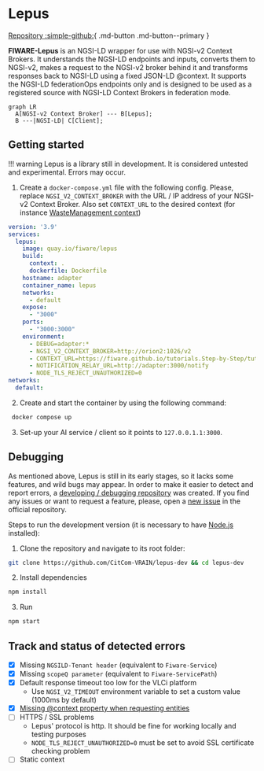 # Lepus
[Repository :simple-github:](https://github.com/jason-fox/lepus){ .md-button .md-button--primary }

**FIWARE-Lepus** is an NGSI-LD wrapper for use with NGSI-v2 Context Brokers. It understands the NGSI-LD endpoints and inputs, converts them to NGSI-v2, makes a request to the NGSI-v2 broker behind it and transforms responses back to NGSI-LD using a fixed JSON-LD @context. It supports the NGSI-LD federationOps endpoints only and is designed to be used as a registered source with NGSI-LD Context Brokers in federation mode.

```mermaid
graph LR
  A[NGSI-v2 Context Broker] --- B[Lepus];
  B ---|NGSI-LD| C[Client];
```

## Getting started

!!! warning
    Lepus is a library still in development. It is considered untested and experimental. Errors may occur.

1. Create a `docker-compose.yml` file with the following config. Please, replace `NGSI_V2_CONTEXT_BROKER` with the URL / IP address of your NGSI-v2 Context Broker. Also set `CONTEXT_URL` to the desired context (for instance [WasteManagement context](https://raw.githubusercontent.com/smart-data-models/dataModel.WasteManagement/master/context.jsonld)) 

```yaml
version: '3.9'
services:
  lepus:
    image: quay.io/fiware/lepus
    build:
      context: .
      dockerfile: Dockerfile
    hostname: adapter
    container_name: lepus
    networks:
      - default
    expose:
      - "3000"
    ports:
      - "3000:3000"
    environment:
      - DEBUG=adapter:*
      - NGSI_V2_CONTEXT_BROKER=http://orion2:1026/v2
      - CONTEXT_URL=https://fiware.github.io/tutorials.Step-by-Step/tutorials-context.jsonld
      - NOTIFICATION_RELAY_URL=http://adapter:3000/notify
      - NODE_TLS_REJECT_UNAUTHORIZED=0
networks:
  default:
```

2. Create and start the container by using the following command:

```bash
 docker compose up
```

3. Set-up your AI service / client so it points to `127.0.0.1.1:3000`.

## Debugging
As mentioned above, Lepus is still in its early stages, so it lacks some features, and wild bugs may appear. In order to make it easier to detect and report errors, a [developing / debugging repository](https://github.com/CitCom-VRAIN/lepus-dev) was created. If you find any issues or want to request a feature, please, open a [new issue](https://github.com/jason-fox/lepus/issues/new/choose) in the official repository.

Steps to run the development version (it is necessary to have [Node.js](https://nodejs.org/en) installed):

1. Clone the repository and navigate to its root folder:
```bash
git clone https://github.com/CitCom-VRAIN/lepus-dev && cd lepus-dev
```

2. Install dependencies
```bash
npm install
```

3. Run
```bash
npm start
```

## Track and status of detected errors

- [x] Missing `NGSILD-Tenant header` (equivalent to `Fiware-Service`)   
- [x] Missing `scopeQ parameter` (equivalent to `Fiware-ServicePath`)  
- [x] Default response timeout too low for the VLCi platform   
    - Use `NGSI_V2_TIMEOUT` environment variable to set a custom value (1000ms by default)
- [x] [Missing @context property when requesting entities](https://github.com/jason-fox/lepus/issues/1) 
- [ ] HTTPS / SSL problems  
    - Lepus' protocol is http. It should be fine for working locally and testing purposes
    - `NODE_TLS_REJECT_UNAUTHORIZED=0` must be set to avoid SSL certificate checking problem
- [ ] Static context
